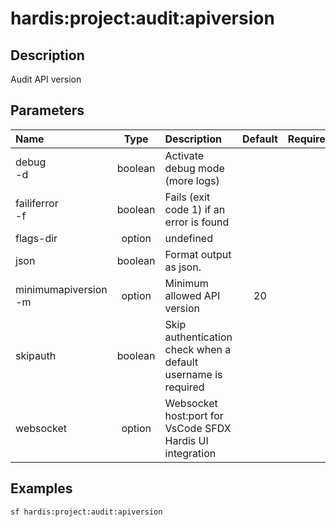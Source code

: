 <!-- This file has been generated with command 'sf hardis:doc:plugin:generate'. Please do not update it manually or it may be overwritten -->
# hardis:project:audit:apiversion

## Description

Audit API version

## Parameters

| Name                     |  Type   | Description                                                   | Default | Required | Options |
|:-------------------------|:-------:|:--------------------------------------------------------------|:-------:|:--------:|:-------:|
| debug<br/>-d             | boolean | Activate debug mode (more logs)                               |         |          |         |
| failiferror<br/>-f       | boolean | Fails (exit code 1) if an error is found                      |         |          |         |
| flags-dir                | option  | undefined                                                     |         |          |         |
| json                     | boolean | Format output as json.                                        |         |          |         |
| minimumapiversion<br/>-m | option  | Minimum allowed API version                                   |   20    |          |         |
| skipauth                 | boolean | Skip authentication check when a default username is required |         |          |         |
| websocket                | option  | Websocket host:port for VsCode SFDX Hardis UI integration     |         |          |         |

## Examples

```shell
sf hardis:project:audit:apiversion
```


